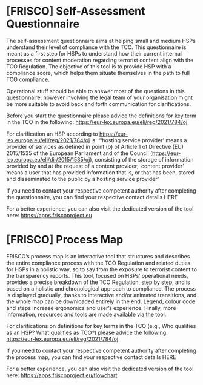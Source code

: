 # [FRISCO] Self-Assessment Questionnaire

The self-assessment questionnaire aims at helping small and medium HSPs understand their level of compliance with the TCO. This questionnaire is meant as a first step for HSPs to understand how their current internal processes for content moderation regarding terrorist content align with the TCO Regulation. The objective of this tool is to provide HSP with a compliance score, which helps them situate themselves in the path to full TCO compliance.

Operational stuff should be able to answer most of the questions in this questionnaire, however involving the legal team of your organisation might be more suitable to avoid back and forth communication for clarifications.

Before you start the questionnaire please advice the definitions for key term in the TCO in the following: https://eur-lex.europa.eu/eli/reg/2021/784/oj

For clarification an HSP according to https://eur-lex.europa.eu/eli/reg/2021/784/oj is: “‘hosting service provider’ means a provider of services as defined in point (b) of Article 1 of Directive (EU) 2015/1535 of the European Parliament and of the Council (https://eur-lex.europa.eu/eli/dir/2015/1535/oj), consisting of the storage of information provided by and at the request of a content provider; ‘content provider’ means a user that has provided information that is, or that has been, stored and disseminated to the public by a hosting service provider“

If you need to contact your respective competent authority after completing the questionnaire, you can find your respective contact details HERE

For a better experience, you can also visit the dedicated version of the tool here: https://apps.friscoproject.eu

# [FRISCO] Process Map
FRISCO’s process map is an interactive tool that structures and describes the entire compliance process with the TCO Regulation and related duties for HSPs in a holistic way, so to say from the exposure to terrorist content to the transparency reports. This tool, focused on HSPs’ operational needs, provides a precise breakdown of the TCO Regulation, step by step, and is based on a holistic and chronological approach to compliance. The process is displayed gradually, thanks to interactive and/or animated transitions, and the whole map can be downloaded entirely in the end. Legend, colour code and steps increase ergonomics and user’s experience. Finally, more information, resources and tools are made available via the tool.

For clarifications on definitions for key terms in the TCO (e.g., Who qualifies as an HSP? What qualifies as TCO?) please advice the following: https://eur-lex.europa.eu/eli/reg/2021/784/oj

If you need to contact your respective competent authority after completing the process map, you can find your respective contact details HERE

For a better experience, you can also visit the dedicated version of the tool here: https://apps.friscoproject.eu/flowchart
